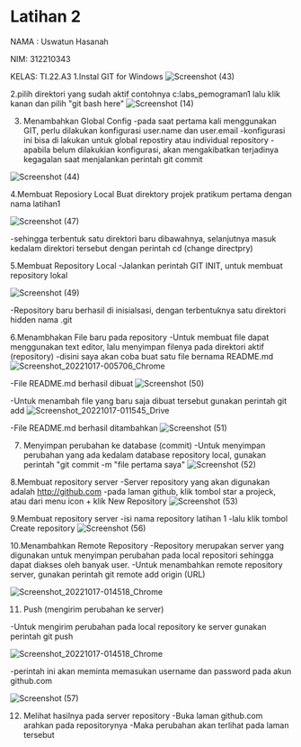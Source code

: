 # Latihan 2
NAMA : Uswatun Hasanah

NIM: 312210343

KELAS: TI.22.A3
1.Instal GIT for Windows
![Screenshot (43)](https://user-images.githubusercontent.com/115516474/196048215-92493a22-8ea6-44a2-8e08-3bb377a06607.png)


2.pilih direktori yang sudah aktif contohnya c:labs_pemograman1 lalu klik kanan dan pilih "git bash here"
![Screenshot (14)](https://user-images.githubusercontent.com/115516474/196048963-7154374b-649e-4b28-b56b-2d4860a68520.png)


3. Menambahkan Global Config 
-pada saat pertama kali menggunakan GIT, perlu dilakukan konfigurasi user.name dan user.email
-konfigurasi ini bisa di lakukan untuk global repostiry atau individual repository
-apabila belum dilakukian konfigurasi, akan mengakibatkan terjadinya kegagalan saat menjalankan perintah git commit

![Screenshot (44)](https://user-images.githubusercontent.com/115516474/196048820-d941206a-bf9b-45e1-be60-9dec6da56b7b.png)

4.Membuat Reposiory Local
Buat direktory projek pratikum pertama dengan nama latihan1

![Screenshot (47)](https://user-images.githubusercontent.com/115516474/196049957-008dfee1-302a-48fe-89d6-57c7f1bfe418.png)

-sehingga terbentuk satu direktori baru dibawahnya, selanjutnya masuk kedalam direktori tersebut dengan perintah cd (change directpry)


5.Membuat Repository Local
-Jalankan perintah GIT INIT, untuk membuat repository lokal

![Screenshot (49)](https://user-images.githubusercontent.com/115516474/196050423-d77c6ade-54a5-4fe2-b4a7-2fa6b2373442.png)

-Repository baru berhasil di inisialsasi, dengan terbentuknya satu direktori hidden nama .git


6.Menambhakan File baru pada repository
-Untuk membuat file dapat menggunakan text editor, lalu menyimpan filenya pada direktori aktif (repository)
-disini saya akan coba buat satu file bernama README.md
![Screenshot_20221017-005706_Chrome](https://user-images.githubusercontent.com/115516474/196050885-53c78d3d-a1be-4d00-b868-067a54ba7a98.jpg)

-File README.md berhasil dibuat
![Screenshot (50)](https://user-images.githubusercontent.com/115516474/196051163-4897c32d-3ab8-4714-a95e-399b9e852d30.png)

-Untuk menambah file yang baru saja dibuat tersebut gunakan perintah git add
![Screenshot_20221017-011545_Drive](https://user-images.githubusercontent.com/115516474/196051439-845a351d-b8b7-4d24-9671-abf8ea25b1a8.jpg)

-File README.md berhasil ditambahkan
![Screenshot (51)](https://user-images.githubusercontent.com/115516474/196051531-58e547f9-7ebe-4c91-bc21-2fef31902ab1.png)

7. Menyimpan perubahan ke database (commit)
-Untuk menyimpan perubahan yang ada kedalam database repository local, gunakan perintah "git commit -m "file pertama saya"
![Screenshot (52)](https://user-images.githubusercontent.com/115516474/196051938-2ab2a12d-d69a-4a28-ad30-966d91005864.png)

8.Membuat repository server
-Server repository yang akan digunakan adalah http://github.com
-pada laman github, klik tombol star a projeck, atau dari menu icon + klik New Repository
![Screenshot (53)](https://user-images.githubusercontent.com/115516474/196052189-7679a6a7-9a9d-4897-87f0-c943a8b9e888.png)

9.Membuat repository server
-isi nama repository latihan 1
-lalu klik tombol Create repository
![Screenshot (56)](https://user-images.githubusercontent.com/115516474/196052405-59e6e0ff-0eb2-478c-8aa3-c44601887de8.png)


10.Menambahkan Remote Repository 
-Repository merupakan server yang digunakan untuk menyimpan perubahan pada local repositori sehingga dapat diakses oleh banyak user. 
-Untuk menambahkan remote repository server, gunakan perintah git remote add origin (URL)

![Screenshot_20221017-014518_Chrome](https://user-images.githubusercontent.com/115516474/196053002-0ef115e3-6653-475e-90e5-5f8f77bed193.jpg)


11. Push (mengirim perubahan ke server)

-Untuk mengirim perubahan pada local repository ke server gunakan perintah git push

![Screenshot_20221017-014518_Chrome](https://user-images.githubusercontent.com/115516474/196053107-48d20ace-5fba-407d-bfc6-8b25e9525d68.jpg)

-perintah ini akan meminta memasukan username dan password pada akun github.com

![Screenshot (57)](https://user-images.githubusercontent.com/115516474/196053285-b4872689-6d0d-442c-ad39-72a63ba002de.png)

12. Melihat hasilnya pada server repository
-Buka laman github.com arahkan pada repositorynya
-Maka perubahan akan terlihat pada laman tersebut
